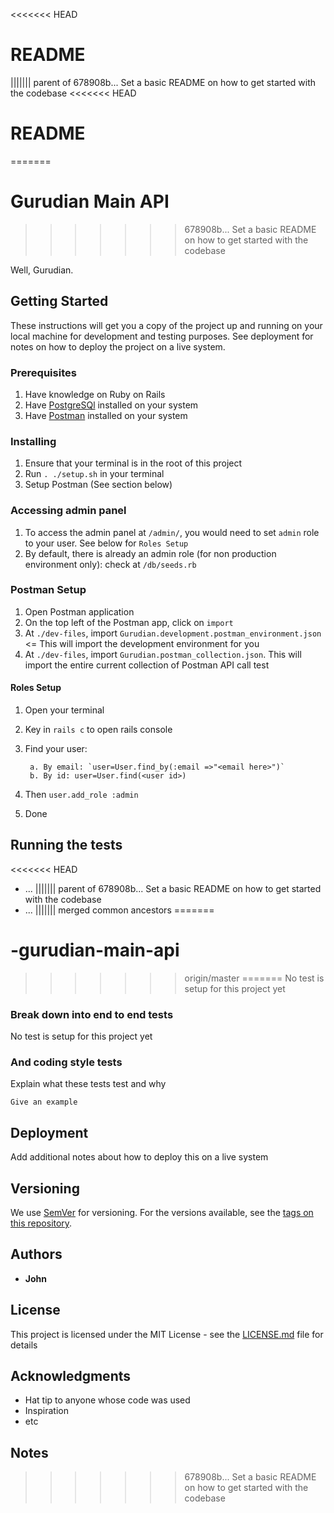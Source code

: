 <<<<<<< HEAD
# README
||||||| parent of 678908b... Set a basic README on how to get started with the codebase
<<<<<<< HEAD
# README
=======
# Gurudian Main API
>>>>>>> 678908b... Set a basic README on how to get started with the codebase

Well, Gurudian.

## Getting Started

These instructions will get you a copy of the project up and running on your local machine for development and testing purposes. See deployment for notes on how to deploy the project on a live system.

### Prerequisites

1. Have knowledge on Ruby on Rails
2. Have [PostgreSQl](https://www.postgresql.org/) installed on your system
3. Have [Postman](https://www.getpostman.com/) installed on your system

### Installing

1. Ensure that your terminal is in the root of this project
2. Run `. ./setup.sh` in your terminal
3. Setup Postman (See section below)


### Accessing admin panel
1. To access the admin panel at `/admin/`, you would need to set `admin` role to your user. See below for `Roles Setup`
2. By default, there is already an admin role (for non production environment only): check at `/db/seeds.rb`



### Postman Setup

1. Open Postman application
2. On the top left of the Postman app, click on `import`
3. At `./dev-files`, import `Gurudian.development.postman_environment.json` <= This will import the development environment for you
4. At `./dev-files`, import `Gurudian.postman_collection.json`. This will import the entire current collection of Postman API call test


#### Roles Setup

1. Open your terminal
2. Key in `rails c` to open rails console
3. Find your user:
    
        a. By email: `user=User.find_by(:email =>"<email here>")`
        b. By id: user=User.find(<user id>)
       
4. Then `user.add_role :admin`
5. Done
## Running the tests

<<<<<<< HEAD
* ...
||||||| parent of 678908b... Set a basic README on how to get started with the codebase
* ...
||||||| merged common ancestors
=======
# -gurudian-main-api
>>>>>>> origin/master
=======
No test is setup for this project yet

### Break down into end to end tests

No test is setup for this project yet

### And coding style tests

Explain what these tests test and why

```
Give an example
```

## Deployment

Add additional notes about how to deploy this on a live system

## Versioning

We use [SemVer](http://semver.org/) for versioning. For the versions available, see the [tags on this repository](https://github.com/your/project/tags). 

## Authors

* **John**

## License

This project is licensed under the MIT License - see the [LICENSE.md](LICENSE.md) file for details

## Acknowledgments

* Hat tip to anyone whose code was used
* Inspiration
* etc

## Notes
>>>>>>> 678908b... Set a basic README on how to get started with the codebase
